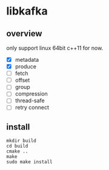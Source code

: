 # libkafka

## overview

only support linux 64bit c++11 for now.

- [x] metadata
- [x] produce
- [ ] fetch
- [ ] offset
- [ ] group
- [ ] compression
- [ ] thread-safe
- [ ] retry connect

## install
```
mkdir build
cd build
cmake ..
make
sudo make install
```
